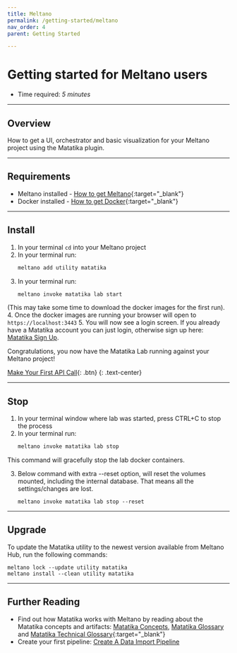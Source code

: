 ```yaml
---
title: Meltano
permalink: /getting-started/meltano
nav_order: 4
parent: Getting Started

---
```


# Getting started for Meltano users

- Time required: *5 minutes*

---

## Overview

How to get a UI, orchestrator and basic visualization for your Meltano project using the Matatika plugin.

---

## Requirements

- Meltano installed - [How to get Meltano](https://docs.meltano.com/getting-started/installation){:target="_blank"}
- Docker installed - [How to get Docker](https://docs.docker.com/get-docker/){:target="_blank"}

---

## Install

1. In your terminal `cd` into your Meltano project
2. In your terminal run:
    ```sh
    meltano add utility matatika
    ```
3. In your terminal run:
    ```sh
    meltano invoke matatika lab start
    ```
(This may take some time to download the docker images for the first run).
4. Once the docker images are running your browser will open to `https://localhost:3443`
5. You will now see a login screen. If you already have a Matatika account you can just login, otherwise sign up here: [Matatika Sign Up](https://www.matatika.com/sign-up/).

Congratulations, you now have the Matatika Lab running against your Meltano project!

[Make Your First API Call]({{site.baseurl}}/how-to-guides/use-the-matatika-api/making-your-first-api-call){: .btn}
{: .text-center}

---

## Stop
1. In your terminal window where lab was started, press CTRL+C to stop the process
2. In your terminal run:
    ```sh
    meltano invoke matatika lab stop
    ```
This command will gracefully stop the lab docker containers.

3. Below command with extra --reset option, will reset the volumes mounted, including the internal database. That means all the settings/changes are lost.

    ```
    meltano invoke matatika lab stop --reset
    ```

---

## Upgrade
To update the Matatika utility to the newest version available from Meltano Hub, run the following commands: 

```
meltano lock --update utility matatika
meltano install --clean utility matatika
```

---

## Further Reading

- Find out how Matatika works with Meltano by reading about the Matatika concepts and artifacts: [Matatika Concepts]({{site.baseurl}}/concepts), [Matatika Glossary]({{site.baseurl}}/glossary) and [Matatika Technical Glossary](https://github.com/Matatika/matatika-examples/tree/master/matatika_technical_glossary){:target="_blank"}
- Create your first pipeline: [Create A Data Import Pipeline]({{site.baseurl}}/how-to-guides/import-data/create-a-data-import-pipeline)
